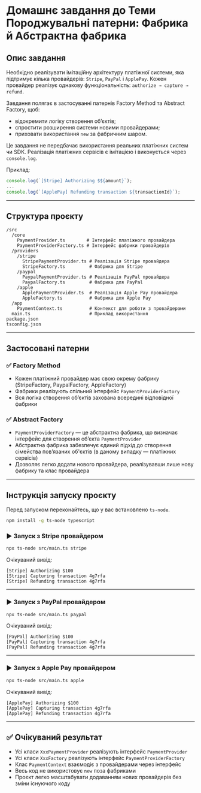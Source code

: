 # Домашнє завдання до Теми Породжувальні патерни: Фабрика й Абстрактна фабрика

## Опис завдання

Необхідно реалізувати імітаційну архітектуру платіжної системи, яка підтримує кілька провайдерів: `Stripe`, `PayPal` і `ApplePay`. Кожен провайдер реалізує однакову функціональність: `authorize → capture → refund`.

Завдання полягає в застосуванні патернів Factory Method та Abstract Factory, щоб:

-   відокремити логіку створення об’єктів;
-   спростити розширення системи новими провайдерами;
-   приховати використання `new` за фабричним шаром.

Це завдання не передбачає використання реальних платіжних систем чи SDK. Реалізація платіжних сервісів є імітацією і виконується через `console.log`.

Приклад:

```ts
console.log(`[Stripe] Authorizing $${amount}`);
...
console.log(`[ApplePay] Refunding transaction ${transactionId}`);
```

---

## Структура проєкту

```
/src
  /core
    PaymentProvider.ts        # Інтерфейс платіжного провайдера
    PaymentProviderFactory.ts # Інтерфейс фабрики провайдерів
  /providers
    /stripe
      StripePaymentProvider.ts # Реалізація Stripe провайдера
      StripeFactory.ts         # Фабрика для Stripe
    /paypal
      PaypalPaymentProvider.ts # Реалізація PayPal провайдера
      PaypalFactory.ts         # Фабрика для PayPal
    /apple
      ApplePaymentProvider.ts  # Реалізація Apple Pay провайдера
      AppleFactory.ts          # Фабрика для Apple Pay
  /app
    PaymentContext.ts          # Контекст для роботи з провайдерами
  main.ts                      # Приклад використання
package.json
tsconfig.json
```

---

## Застосовані патерни

### ✅ Factory Method

-   Кожен платіжний провайдер має свою окрему фабрику (StripeFactory, PaypalFactory, AppleFactory)
-   Фабрики реалізують спільний інтерфейс `PaymentProviderFactory`
-   Вся логіка створення об’єктів захована всередині відповідної фабрики

### ✅ Abstract Factory

-   `PaymentProviderFactory` — це абстрактна фабрика, що визначає інтерфейс для створення об’єкта `PaymentProvider`
-   Абстрактна фабрика забезпечує єдиний підхід до створення сімейства пов’язаних об'єктів (в даному випадку — платіжних сервісів)
-   Дозволяє легко додати нового провайдера, реалізувавши лише нову фабрику та клас провайдера

---

## Інструкція запуску проєкту

Перед запуском переконайтесь, що у вас встановлено `ts-node`.

```bash
npm install -g ts-node typescript
```

### ▶️ Запуск з Stripe провайдером

```bash
npx ts-node src/main.ts stripe
```

Очікуваний вивід:

```
[Stripe] Authorizing $100
[Stripe] Capturing transaction 4g7rfa
[Stripe] Refunding transaction 4g7rfa
```

---

### ▶️ Запуск з PayPal провайдером

```bash
npx ts-node src/main.ts paypal
```

Очікуваний вивід:

```
[PayPal] Authorizing $100
[PayPal] Capturing transaction 4g7rfa
[PayPal] Refunding transaction 4g7rfa
```

---

### ▶️ Запуск з Apple Pay провайдером

```bash
npx ts-node src/main.ts apple
```

Очікуваний вивід:

```
[ApplePay] Authorizing $100
[ApplePay] Capturing transaction 4g7rfa
[ApplePay] Refunding transaction 4g7rfa
```

---

## ✅ Очікуваний результат

-   Усі класи `XxxPaymentProvider` реалізують інтерфейс `PaymentProvider`
-   Усі класи `XxxFactory` реалізують інтерфейс `PaymentProviderFactory`
-   Клас `PaymentContext` взаємодіє з провайдерами через інтерфейс
-   Весь код не використовує `new` поза фабриками
-   Проєкт легко масштабувати додаванням нових провайдерів без зміни існуючого коду
